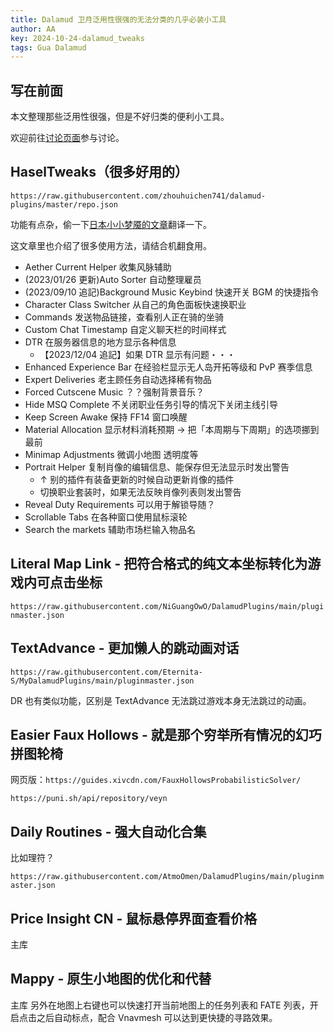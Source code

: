 ```yaml
---
title: Dalamud 卫月泛用性很强的无法分类的几乎必装小工具
author: AA
key: 2024-10-24-dalamud_tweaks
tags: Gua Dalamud
---
```


## 写在前面

本文整理那些泛用性很强，但是不好归类的便利小工具。

<!--more-->

欢迎前往[讨论页面](https://github.com/DeepseaXX/aakaigua/discussions)参与讨论。

## HaselTweaks（很多好用的）

`https://raw.githubusercontent.com/zhouhuichen741/dalamud-plugins/master/repo.json`

功能有点杂，偷一下[日本小小梦魇的文章](https://toramemoblog.com/haseltweaks)翻译一下。

这文章里也介绍了很多使用方法，请结合机翻食用。

- Aether Current Helper 收集风脉辅助
- (2023/01/26 更新)Auto Sorter 自动整理雇员
- (2023/09/10 追記)Background Music Keybind 快速开关 BGM 的快捷指令
- Character Class Switcher 从自己的角色面板快速换职业
- Commands 发送物品链接，查看别人正在骑的坐骑
- Custom Chat Timestamp 自定义聊天栏的时间样式
- DTR 在服务器信息的地方显示各种信息
  - 【2023/12/04 追記】如果 DTR 显示有问题・・・
- Enhanced Experience Bar 在经验栏显示无人岛开拓等级和 PvP 赛季信息
- Expert Deliveries 老主顾任务自动选择稀有物品
- Forced Cutscene Music ？？强制背景音乐？
- Hide MSQ Complete 不关闭职业任务引导的情况下关闭主线引导
- Keep Screen Awake 保持 FF14 窗口唤醒
- Material Allocation 显示材料消耗预期 → 把「本周期与下周期」的选项挪到最前
- Minimap Adjustments 微调小地图 透明度等
- Portrait Helper 复制肖像的编辑信息、能保存但无法显示时发出警告
  - ↑ 别的插件有装备更新的时候自动更新肖像的插件
  - 切换职业套装时，如果无法反映肖像列表则发出警告
- Reveal Duty Requirements 可以用于解锁导随？
- Scrollable Tabs 在各种窗口使用鼠标滚轮
- Search the markets 辅助市场栏输入物品名

## Literal Map Link - 把符合格式的纯文本坐标转化为游戏内可点击坐标

`https://raw.githubusercontent.com/NiGuangOwO/DalamudPlugins/main/pluginmaster.json`

## TextAdvance - 更加懒人的跳动画对话

`https://raw.githubusercontent.com/Eternita-S/MyDalamudPlugins/main/pluginmaster.json`

DR 也有类似功能，区别是 TextAdvance 无法跳过游戏本身无法跳过的动画。

## Easier Faux Hollows - 就是那个穷举所有情况的幻巧拼图轮椅

网页版：`https://guides.xivcdn.com/FauxHollowsProbabilisticSolver/`

`https://puni.sh/api/repository/veyn`

## Daily Routines - 强大自动化合集

比如理符？

`https://raw.githubusercontent.com/AtmoOmen/DalamudPlugins/main/pluginmaster.json`

## Price lnsight CN - 鼠标悬停界面查看价格

主库

## Mappy - 原生小地图的优化和代替

主库
另外在地图上右键也可以快速打开当前地图上的任务列表和 FATE 列表，开启点击之后自动标点，配合 Vnavmesh 可以达到更快捷的寻路效果。
